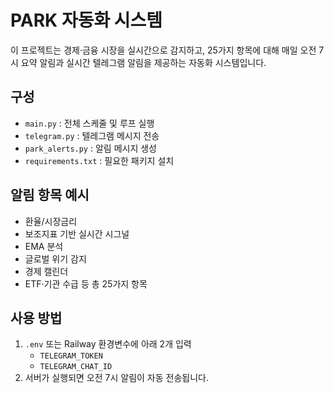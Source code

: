 # PARK 자동화 시스템

이 프로젝트는 경제·금융 시장을 실시간으로 감지하고,
25가지 항목에 대해 매일 오전 7시 요약 알림과 실시간 텔레그램 알림을 제공하는 자동화 시스템입니다.

## 구성

- `main.py` : 전체 스케줄 및 루프 실행
- `telegram.py` : 텔레그램 메시지 전송
- `park_alerts.py` : 알림 메시지 생성
- `requirements.txt` : 필요한 패키지 설치

## 알림 항목 예시

- 환율/시장금리
- 보조지표 기반 실시간 시그널
- EMA 분석
- 글로벌 위기 감지
- 경제 캘린더
- ETF·기관 수급 등 총 25가지 항목

## 사용 방법

1. `.env` 또는 Railway 환경변수에 아래 2개 입력
   - `TELEGRAM_TOKEN`
   - `TELEGRAM_CHAT_ID`
2. 서버가 실행되면 오전 7시 알림이 자동 전송됩니다.
